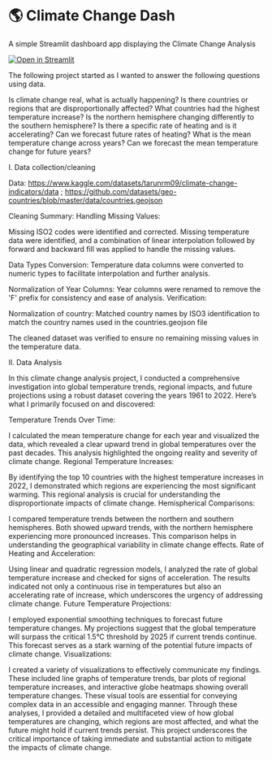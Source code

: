 # :earth_americas: Climate Change Dash

A simple Streamlit dashboard app displaying the Climate Change Analysis

[![Open in Streamlit](https://static.streamlit.io/badges/streamlit_badge_black_white.svg)](https://appapppy-pahkgl8dd2b2ve9nrdregs.streamlit.app)

The following project started as I wanted to answer the following questions using data.

Is climate change real, what is actually happening?
Is there countries or regions that are disproportionally affected? What countries had the highest temperature increase?
Is the northern hemisphere changing differently to the southern hemisphere? 
Is there a specific rate of heating and is it accelerating? Can we forecast future rates of heating?
What is the mean temperature change across years? Can we forecast the mean temperature change for future years?

I. Data collection/cleaning

Data: https://www.kaggle.com/datasets/tarunrm09/climate-change-indicators/data ; https://github.com/datasets/geo-countries/blob/master/data/countries.geojson       

Cleaning Summary:
  Handling Missing Values:
  
  Missing ISO2 codes were identified and corrected.
  Missing temperature data were identified, and a combination of linear interpolation followed by forward and backward fill was applied to handle the missing values.
  
  Data Types Conversion:
  Temperature data columns were converted to numeric types to facilitate interpolation and further analysis.
  
  Normalization of Year Columns:
  Year columns were renamed to remove the 'F' prefix for consistency and ease of analysis.
  Verification:
  
  Normalization of country:
  Matched country names by ISO3 identification to match the country names used in the countries.geojson file
  
  The cleaned dataset was verified to ensure no remaining missing values in the temperature data.


II. Data Analysis

In this climate change analysis project, I conducted a comprehensive investigation into global temperature trends, regional impacts, and future projections using a robust dataset covering the years 1961 to 2022. Here’s what I primarily focused on and discovered:

Temperature Trends Over Time:

I calculated the mean temperature change for each year and visualized the data, which revealed a clear upward trend in global temperatures over the past decades. This analysis highlighted the ongoing reality and severity of climate change.
Regional Temperature Increases:

By identifying the top 10 countries with the highest temperature increases in 2022, I demonstrated which regions are experiencing the most significant warming. This regional analysis is crucial for understanding the disproportionate impacts of climate change.
Hemispherical Comparisons:

I compared temperature trends between the northern and southern hemispheres. Both showed upward trends, with the northern hemisphere experiencing more pronounced increases. This comparison helps in understanding the geographical variability in climate change effects.
Rate of Heating and Acceleration:

Using linear and quadratic regression models, I analyzed the rate of global temperature increase and checked for signs of acceleration. The results indicated not only a continuous rise in temperatures but also an accelerating rate of increase, which underscores the urgency of addressing climate change.
Future Temperature Projections:

I employed exponential smoothing techniques to forecast future temperature changes. My projections suggest that the global temperature will surpass the critical 1.5°C threshold by 2025 if current trends continue. This forecast serves as a stark warning of the potential future impacts of climate change.
Visualizations:

I created a variety of visualizations to effectively communicate my findings. These included line graphs of temperature trends, bar plots of regional temperature increases, and interactive globe heatmaps showing overall temperature changes. These visual tools are essential for conveying complex data in an accessible and engaging manner.
Through these analyses, I provided a detailed and multifaceted view of how global temperatures are changing, which regions are most affected, and what the future might hold if current trends persist. This project underscores the critical importance of taking immediate and substantial action to mitigate the impacts of climate change.
